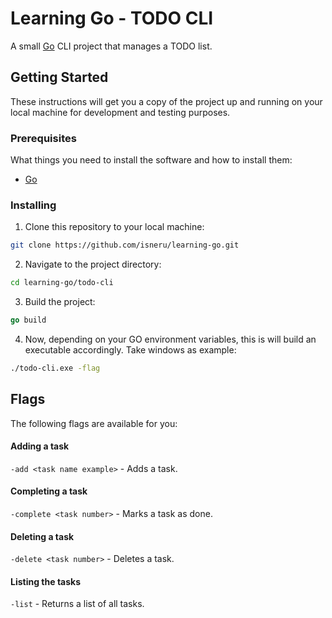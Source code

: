 # Learning Go - TODO CLI

A small [Go](https://go.dev) CLI project that manages a TODO list.

## Getting Started

These instructions will get you a copy of the project up and running on your local machine for development and testing purposes.

### Prerequisites

What things you need to install the software and how to install them:

- [Go](https://go.dev/learn)

### Installing

1. Clone this repository to your local machine:

```bash
git clone https://github.com/isneru/learning-go.git
```

2. Navigate to the project directory:

```bash
cd learning-go/todo-cli
```

3. Build the project:

```go
go build
```

4. Now, depending on your GO environment variables, this is will build an executable accordingly. Take windows as example:

```bash
./todo-cli.exe -flag
```

## Flags

The following flags are available for you:

#### Adding a task

`-add <task name example>` - Adds a task.

#### Completing a task

`-complete <task number>` - Marks a task as done.

#### Deleting a task

`-delete <task number>` - Deletes a task.

#### Listing the tasks

`-list` - Returns a list of all tasks.
